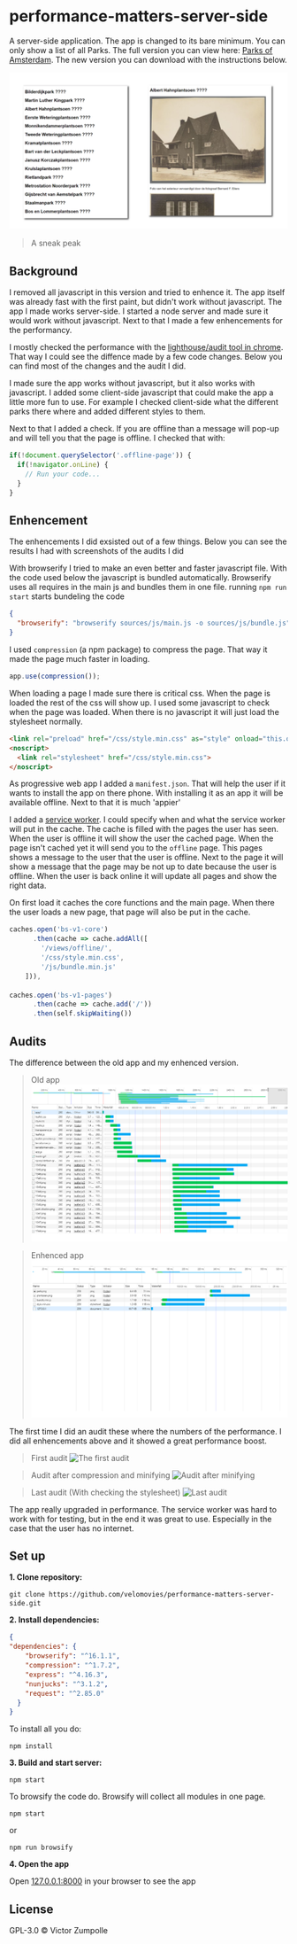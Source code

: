# performance-matters-server-side

A server-side application. The app is changed to its bare minimum. You can only show a list of all Parks. The full version you can view here:  [Parks of Amsterdam](https://velomovies.github.io/Project-1-WEBDEV/app/#home). The new version you can download with the instructions below. 

![Screenshot of the app](img/screenshot.png)
> A sneak peak

## Background

I removed all javascript in this version and tried to enhence it. The app itself was already fast with the first paint, but didn't work without javascript. The app I made works server-side. I started a node server and made sure it would work without javascript. Next to that I made a few enhencements for the performancy. 

I mostly checked the performance with the [lighthouse/audit tool in chrome](https://developers.google.com/web/tools/lighthouse/). That way I could see the diffence made by a few code changes. Below you can find most of the changes and the audit I did.

I made sure the app works without javascript, but it also works with javascript. I added some client-side javascript that could make the app a little more fun to use. For example I checked client-side what the different parks there where and added different styles to them. 

Next to that I added a check. If you are offline than a message will pop-up and will tell you that the page is offline. I checked that with:
```javascript
if(!document.querySelector('.offline-page')) {
  if(!navigator.onLine) {
    // Run your code...
  }
}
``` 

## Enhencement  

The enhencements I did exsisted out of a few things. Below you can see the results I had with screenshots of the audits I did

With browserify I tried to make an even better and faster javascript file. With the code used below the javascript is bundled automatically. Browserify uses all requires in the main js and bundles them in one file. running `npm run start` starts bundeling the code
```json
{
  "browserify": "browserify sources/js/main.js -o sources/js/bundle.js",
} 
```
I used `compression` (a npm package) to compress the page. That way it made the page much faster in loading.
```javascript
app.use(compression());
```

When loading a page I made sure there is critical css. When the page is loaded the rest of the css will show up. I used some javascript to check when the page was loaded. When there is no javascript it will just load the stylesheet normally.
```HTML
<link rel="preload" href="/css/style.min.css" as="style" onload="this.onload=null;this.rel='stylesheet'">
<noscript>
  <link rel="stylesheet" href="/css/style.min.css">
</noscript>
```

As progressive web app I added a `manifest.json`. That will help the user if it wants to install the app on there phone. With installing it as an app it will be available offline. Next to that it is much 'appier'

I added a [service worker](https://developer.mozilla.org/en-US/docs/Web/API/Service_Worker_API). I could specify when and what the service worker will put in the cache. The cache is filled with the pages the user has seen. When the user is offline it will show the user the cached page. When the page isn't cached yet it will send you to the `offline` page. This pages shows a message to the user that the user is offline.
Next to the page it will show a message that the page may be not up to date because the user is offline. When the user is back online it will update all pages and show the right data. 

On first load it caches the core functions and the main page. When there the user loads a new page, that page will also be put in the cache.
```javascript
caches.open('bs-v1-core')
      .then(cache => cache.addAll([
        '/views/offline/',
        '/css/style.min.css',
        '/js/bundle.min.js'
    ])),

caches.open('bs-v1-pages')
      .then(cache => cache.add('/'))
      .then(self.skipWaiting())
```

## Audits

The difference between the old app and my enhenced version.

> Old app
![An audit of the network](img/network1.png)

> Enhenced app
![An audit of the network with enhencement](img/network2.png)

The first time I did an audit these where the numbers of the performance. I did all enhencements above and it showed a great performance boost. 

> First audit
![The first audit](img/performance1.png)

> Audit after compression and minifying
![Audit after minifying](img/performance2.png)

> Last audit (With checking the stylesheet)
![Last audit](img/performance3.png)

The app really upgraded in performance. The service worker was hard to work with for testing, but in the end it was great to use. Especially in the case that the user has no internet.

## Set up
**1. Clone repository:**
```
git clone https://github.com/velomovies/performance-matters-server-side.git
```
**2. Install dependencies:**
```json
{
"dependencies": {
    "browserify": "^16.1.1",
    "compression": "^1.7.2",
    "express": "^4.16.3",
    "nunjucks": "^3.1.2",
    "request": "^2.85.0"
  }
} 
```

To install all you do:
```
npm install
```

**3. Build and start server:**
```
npm start
```

To browsify the code do. Browsify will collect all modules in one page. 
```
npm start 
```
or 
```
npm run browsify
```

**4. Open the app**

Open [127.0.0.1:8000](127.0.0.1:8000) in your browser to see the app

## License
GPL-3.0 © Victor Zumpolle